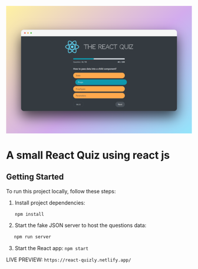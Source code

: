 ![React Quiz](./src/screenshot/screenshot.png)

# A small React Quiz using react js

## Getting Started

To run this project locally, follow these steps:

1. Install project dependencies:

   ```bash
   npm install
   ```

2. Start the fake JSON server to host the questions data:

```bash
   npm run server
```

3. Start the React app:
   `npm start`

LIVE PREVIEW: 
`https://react-quizly.netlify.app/`
